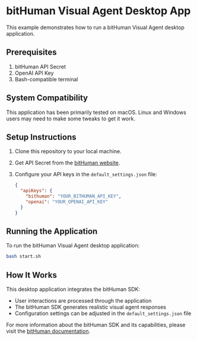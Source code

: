 # bitHuman Visual Agent Desktop App

This example demonstrates how to run a bitHuman Visual Agent desktop application.

## Prerequisites

1. bitHuman API Secret
2. OpenAI API Key
3. Bash-compatible terminal

## System Compatibility

This application has been primarily tested on macOS. Linux and Windows users may need to make some tweaks to get it work.

## Setup Instructions

1. Clone this repository to your local machine.

2. Get API Secret from the [bitHuman website](https://bithuman.io).

3. Configure your API keys in the `default_settings.json` file:
   ```json
   {
     "apiKeys": {
       "bithuman": "YOUR_BITHUMAN_API_KEY",
       "openai": "YOUR_OPENAI_API_KEY"
     }
   }
   ```

## Running the Application

To run the bitHuman Visual Agent desktop application:

```bash
bash start.sh
```

## How It Works

This desktop application integrates the bitHuman SDK:

* User interactions are processed through the application
* The bitHuman SDK generates realistic visual agent responses
* Configuration settings can be adjusted in the `default_settings.json` file

For more information about the bitHuman SDK and its capabilities, please visit the [bitHuman documentation](https://docs.bithuman.io).



